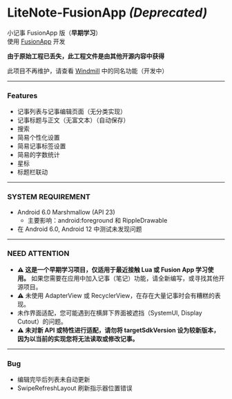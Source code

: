 # LiteNote-FusionApp *(Deprecated)*

小记事 FusionApp 版（**早期学习**）\
使用 [FusionApp](https://www.coolapk.com/apk/cn.coldsong.fusionapp) 开发

**由于原始工程已丢失，此工程文件是由其他开源内容中获得**

此项目不再维护，请查看 [Windmill](https://www.coolapk.com/apk/com.agyer.windmill) 中的同名功能（开发中）

---
### Features
- 记事列表与记事编辑页面（无分类实现）
- 记事标题与正文（无富文本）（自动保存）
- 搜索
- 简易个性化设置
- 简易记事标签设置
- 简易的字数统计
- 星标
- 标题栏联动

---
### SYSTEM REQUIREMENT
- Android 6.0 Marshmallow (API 23)
  - 主要影响：android:foreground 和 RippleDrawable
- 在 Android 6.0, Android 12 中测试未发现问题

---
### NEED ATTENTION
- **⚠ 这是一个早期学习项目，仅适用于最近接触 Lua 或 Fusion App 学习使用。** 如果您需要在应用中加入记事（笔记）功能，请全新编写，或寻找其他开源项目。
- ⚠ 未使用 AdapterView 或 RecyclerView，在存在大量记事时会有糟糕的表现。
- 未作界面适配，您可能遇到在横屏下界面被遮挡（SystemUI, Display Cutout）的问题。
- **⚠ 未对新 API 或特性进行适配，请勿将 targetSdkVersion 设为较新版本，因为以当前的实现您将无法读取或修改记事。**

---
### Bug
- 编辑完毕后列表未自动更新
- SwipeRefreshLayout 刷新指示器位置错误
